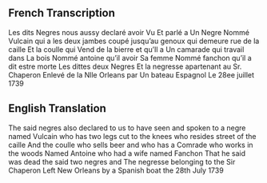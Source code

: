 ﻿## French Transcription


Les dits Negres nous aussy declaré avoir Vu Et parlé a 
Un Negre Nommé Vulcain qui a les deux jambes 
coupé jusqu’au genoux qui demeure rue de la caille
Et la coulle qui Vend de la bierre et qu’Il a Un 
camarade qui travail dans La bois Nommé 
antoine qu’il avoir Sa femme Nommé fanchon 
qu’il a dit estre morte Les dittes deux Negres Et 
la negresse apartenant au Sr. Chaperon Enlevé 
de la Nlle Orleans par Un bateau Espagnol Le 28ee juillet 
1739


## English Translation


The said negres also declared to us to have seen and spoken to a negre named Vulcain who has two legs
cut to the knees who resides street of the caille
And the coulle who sells beer and who has a 
Comrade who works in the woods Named
Antoine who had a wife named Fanchon
That he said was dead the said two negres and 
The negresse belonging to the Sir Chaperon Left
New Orleans by a Spanish boat the 28th July
1739